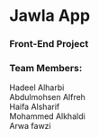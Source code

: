 # Jawla App

<h3>Front-End Project </h3>

<h3>Team Members:</h3>
Hadeel Alharbi <br>
Abdulmohsen Alfreh <br>
Haifa Alsharif <br>
Mohammed Alkhaldi <br>
Arwa fawzi
